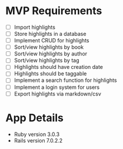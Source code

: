 # MVP Requirements

- [ ] Import highlights
- [ ] Store highlights in a database
- [ ] Implement CRUD for highlights
- [ ] Sort/view highlights by book
- [ ] Sort/view highlights by author
- [ ] Sort/view highlights by tag
- [ ] Highlights should have creation date
- [ ] Highlights should be taggable
- [ ] Implement a search function for highlights
- [ ] Implement a login system for users
- [ ] Export highlights via markdown/csv

# App Details

* Ruby version 3.0.3
* Rails version 7.0.2.2
